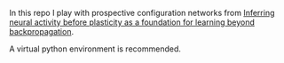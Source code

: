 In this repo I play with prospective configuration networks from
[Inferring neural activity before plasticity as a foundation for learning beyond backpropagation](https://www.nature.com/articles/s41593-023-01514-1).

A virtual python environment is recommended.
